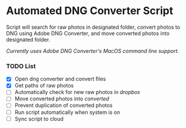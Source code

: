 # Automated DNG Converter Script

Script will search for raw photos in designated folder, convert photos to DNG using Adobe DNG Converter, and move converted photos into designated folder.

_Currently uses Adobe DNG Converter's MacOS command line support._
### TODO List
- [x] Open dng converter and convert files
- [x] Get paths of raw photos
- [ ] Automatically check for new raw photos in _dropbox_
- [ ] Move converted photos into _converted_
- [ ] Prevent duplication of converted photos
- [ ] Run script automatically when system is on
- [ ] Sync script to cloud
